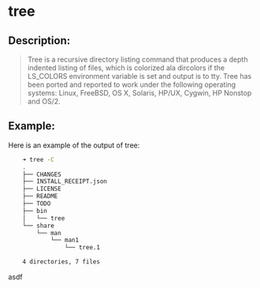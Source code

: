 # tree

## Description:
>Tree is a recursive directory listing command that produces a depth indented listing of files, which is colorized ala dircolors if the LS_COLORS environment variable is set and output is to tty. Tree has been ported and reported to work under the following operating systems: Linux, FreeBSD, OS X, Solaris, HP/UX, Cygwin, HP Nonstop and OS/2.

## Example:
Here is an example of the output of tree:



```sh
    ➜ tree -C
    .
    ├── CHANGES
    ├── INSTALL_RECEIPT.json
    ├── LICENSE
    ├── README
    ├── TODO
    ├── bin
    │   └── tree
    └── share
        └── man
            └── man1
                └── tree.1

    4 directories, 7 files
```

asdf
